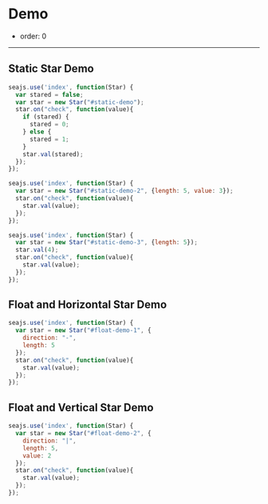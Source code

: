 # Demo

- order: 0

---

<link rel="stylesheet" type="text/css" href="../theme/default/star.css" media="all" />

## Static Star Demo

<div id="static-demo"></div>

````javascript
seajs.use('index', function(Star) {
  var stared = false;
  var star = new Star("#static-demo");
  star.on("check", function(value){
    if (stared) {
      stared = 0;
    } else {
      stared = 1;
    }
    star.val(stared);
  });
});
````

<div id="static-demo-2"></div>

````javascript
seajs.use('index', function(Star) {
  var star = new Star("#static-demo-2", {length: 5, value: 3});
  star.on("check", function(value){
    star.val(value);
  });
});
````

<div id="static-demo-3"></div>

````javascript
seajs.use('index', function(Star) {
  var star = new Star("#static-demo-3", {length: 5});
  star.val(4);
  star.on("check", function(value){
    star.val(value);
  });
});
````

## Float and Horizontal Star Demo

<div id="float-demo-1"></div>

````javascript
seajs.use('index', function(Star) {
  var star = new Star("#float-demo-1", {
    direction: "-",
    length: 5
  });
  star.on("check", function(value){
    star.val(value);
  });
});
````

## Float and Vertical Star Demo

<div id="float-demo-2"></div>

````javascript
seajs.use('index', function(Star) {
  var star = new Star("#float-demo-2", {
    direction: "|",
    length: 5,
    value: 2
  });
  star.on("check", function(value){
    star.val(value);
  });
});
````
